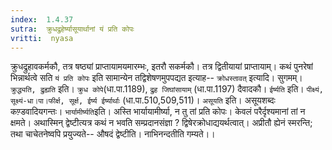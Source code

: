 ```yaml
---
index:  1.4.37
sutra:  क्रुधद्रुहेर्ष्यासूयार्थानां यं प्रति कोपः
vritti:  nyasa
---
```


क्रुधद्रुहावकर्मकौ, तत्र षष्ठ्यां प्राप्तायामयमारम्भः, इतरौ सकर्मकौ। तत्र द्वितीयायां प्राप्तायाम्। कथं पुनरेषां भिन्नार्थत्वे सति `यं प्रति कोपः` इति सामान्येन तद्विशेषणमुपपद्यत इत्याह-- `क्रोधस्तावत्` इत्यादि। सुगमम्। `क्रुद्ध्यति, द्रुह्यति` इति। `क्रुध कोपे`(धा.पा.1189), `द्रुह जिघांसायाम्` (धा.पा.1197) दैवादकौ। `ईर्ष्यति` इति। `पीक्ष्यं, सूक्ष्यं-धा।पा।फीर्क्ष, सूर्क्ष, ईर्ष्य ईर्ष्यार्थाः` (धा.पा.510,509,511)। `असूयति` इति। असूयशब्दः कण़्डवादियगन्तः। `भार्यामीर्ष्यति`इति। अस्ति भार्यायामीर्ष्या, न तु तां प्रति कोपः। केवलं परैर्दृश्यमानां तां न क्षमते। अथास्मिन् द्वेष्टीत्यत्र कथं न भवति सम्प्रदानसंज्ञा ? द्विषेरक्रोधाद्ययर्थत्वात्। अप्रीतौ ह्येनं स्मरन्ति; तथा चाचेतनेष्वपि प्रयुज्यते-- औषदं द्वेष्टीति। नाभिनन्दतीति गम्यते।।

